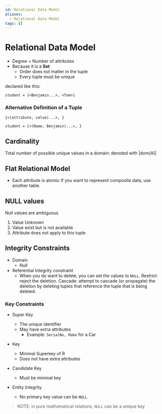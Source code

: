 ```yaml
---
id: Relational Data Model
aliases:
  - Relational Data Model
tags: []
---
```


# Relational Data Model

- Degree = Number of attributes
- Because it is a **Set** 
  - Order does not matter in the tuple 
  - Every tuple must be unique 

declared like this: 
```pseudocode
student = {<Benjamin...>, <Tom>}
```
### Alternative Definition of a Tuple 
```pseudocode
{<(attribute, value)...>, }
```
```pseudocode
student = {<(Name, Benjamin)...>, }
```

## Cardinality
Total number of possible unique values in a domain: 
denoted with |dom(A)|

## Flat Relational Model 
- Each attribute is atomic 
If you want to represent composite data, use another table.  

## NULL values
Null values are ambiguous
1. Value Unknown 
2. Value exist but is not available 
3. Attribute does not apply to this tuple

## Integrity Constraints 
- Domain 
  - Null
- Referential Integrity constraint 
  - When you do want to delete, you can set the values to `NULL`. Restrict: reject the deletion. Cascade: attempt to cascade (or propagate) the deletion by deleting tuples that reference the tuple that is being deleted. 

### Key Constraints

- Super Key
  - The unique identifier 
  - May have extra attributes
    - Example: `SerialNo, Make` for a Car 

- Key 
  - Minimal Superkey of R
  - Does not have extra attributes

- Candidate Key 
  - Must be minimal key 

- Entity Integrity 
  - No primary key value can be `NULL` 

> NOTE: in pure mathematical relations, `NULL` can be a unique key 


